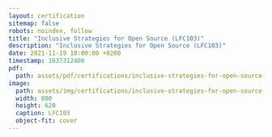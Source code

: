 ```yaml
---
layout: certification
sitemap: false
robots: noindex, follow
title: "Inclusive Strategies for Open Source (LFC103)"
description: "Inclusive Strategies for Open Source (LFC103)"
date: 2021-11-19 10:00:00 +0200
timestamp: 1637312400
pdf:
  path: assets/pdf/certifications/inclusive-strategies-for-open-source-lfc103.pdf
image:
  path: assets/img/certifications/inclusive-strategies-for-open-source-lfc103.webp
  width: 800
  height: 620
  caption: LFC103
  object-fit: cover
---
```

